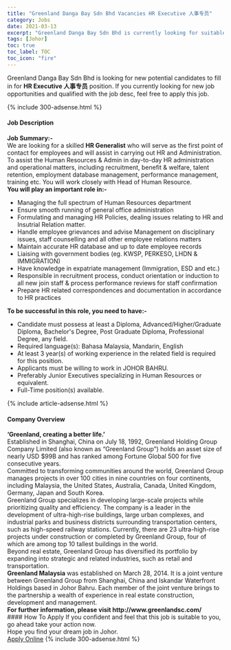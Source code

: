 ```yaml
---
title: "Greenland Danga Bay Sdn Bhd Vacancies HR Executive 人事专员" 
category: Jobs 
date: 2021-03-13 
excerpt: "Greenland Danga Bay Sdn Bhd is currently looking for suitable person to fill in the HR Executive 人事专员 which based in Johor" 
tags: [Johor] 
toc: true 
toc_label: TOC 
toc_icon: "fire" 
--- 
```


<p>Greenland Danga Bay Sdn Bhd is looking for new potential candidates to fill in for <b>HR Executive 人事专员</b> position. If you currently looking for new job opportunities and qualified with the job desc, feel free to apply this job.
</p>{% include 300-adsense.html %} 
<div><div><h4>Job Description</h4></div><div><div><span><div><div><strong>Job Summary:-</strong></div><div>We are looking for a skilled <strong>HR Generalist</strong> who will serve as the first point of contact for employees and will assist in carrying out HR and Administration. To assist the Human Resources &amp; Admin in day-to-day HR administration and operational matters, including recruitment, benefit &amp; welfare, talent retention, employment database management, performance management, training etc. You will work closely with Head of Human Resource.</div><div><strong>You will play an important role in:-</strong></div><ul><li>Managing the full spectrum of Human Resources department</li><li>Ensure smooth running of general office administration</li><li>Formulating and managing HR Policies, dealing issues relating to HR and Insutrial Relation matter.</li><li>Handle employee grievances and advise Management on disciplinary issues, staff counselling and all other employee relations matters</li><li>Maintain accurate HR database and up to date employee records</li><li>Liaising with government bodies (eg. KWSP, PERKESO, LHDN &amp; IMMIGRATION)</li><li>Have knowledge in expatriate management (Immigration, ESD and etc.)</li><li>Responsible in recruitment process, conduct orientation or induction to all new join staff &amp; process performance reviews for staff confirmation</li><li>Prepare HR related correspondences and documentation in accordance to HR practices</li></ul><div><strong>To be successful in this role, you need to have:-</strong></div><ul><li>Candidate must possess at least a Diploma, Advanced/Higher/Graduate Diploma, Bachelor's Degree, Post Graduate Diploma, Professional Degree, any field.</li><li>Required language(s): Bahasa Malaysia, Mandarin, English</li><li>At least 3 year(s) of working experience in the related field is required for this position.</li><li>Applicants must be willing to work in JOHOR BAHRU.</li><li>Preferably Junior Executives specializing in Human Resources or equivalent.</li><li>Full-Time position(s) available.</li></ul></div></span></div></div></div> 
{% include article-adsense.html %} 
<div><div><h4>Company Overview</h4></div><div><div><span><div><div>
<strong>&#8216;Greenland, creating a better life.&#8217;</strong></div>
<div>
	Established in Shanghai, China on July 18, 1992, Greenland Holding Group Company Limited (also known as &#8220;Greenland Group&#8221;) holds an asset size of nearly USD $99B and has ranked among Fortune Global 500 for five consecutive years.</div>
<div>
	Committed to transforming communities around the world, Greenland Group manages projects in over 100 cities in nine countries on four continents, including Malaysia, the United States, Australia, Canada, United Kingdom, Germany, Japan and South Korea.</div>
<div>
	Greenland Group specializes in developing large-scale projects while prioritizing quality and efficiency. The company is a leader in the development of ultra-high-rise buildings, large urban complexes, and industrial parks and business districts surrounding transportation centers, such as high-speed railway stations. Currently, there are 23 ultra-high-rise projects under construction or completed by Greenland Group, four of which are among top 10 tallest buildings in the world.</div>
<div>
	Beyond real estate, Greenland Group has diversified its portfolio by expanding into strategic and related industries, such as retail and transportation.</div>
<div>
<strong>Greenland Malaysia</strong> was established on March 28, 2014. It is a joint venture between Greenland Group from Shanghai, China and Iskandar Waterfront Holdings based in Johor Bahru. Each member of the joint venture brings to the partnership a wealth of experience in real estate construction, development and management.</div>
<div>
<strong>For further information, please visit http://www.greenlandsc.com/</strong></div></div></span></div></div></div> 
#### How To Apply 
If you confident and feel that this job is suitable to you, go ahead take your action now. <br/> 
Hope you find your dream job in Johor. <br/> 
<a href="https://www.jobstreet.com.my/en/job/hr-executive-人事专员-4504227?jobId=jobstreet-my-job-4504227&" class="btn btn--info" target="_blank" rel="nofollow noopenner">Apply Online</a> 
{% include 300-adsense.html %} 